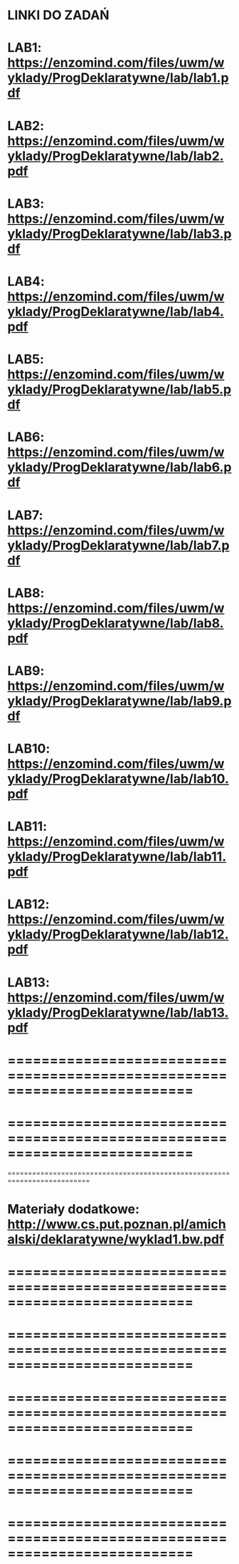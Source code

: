 # LINKI DO ZADAŃ
LAB1:
https://enzomind.com/files/uwm/wyklady/ProgDeklaratywne/lab/lab1.pdf
==========================================================================
LAB2:
https://enzomind.com/files/uwm/wyklady/ProgDeklaratywne/lab/lab2.pdf
==========================================================================
LAB3:
https://enzomind.com/files/uwm/wyklady/ProgDeklaratywne/lab/lab3.pdf
==========================================================================
LAB4:
https://enzomind.com/files/uwm/wyklady/ProgDeklaratywne/lab/lab4.pdf
==========================================================================
LAB5:
https://enzomind.com/files/uwm/wyklady/ProgDeklaratywne/lab/lab5.pdf
==========================================================================
LAB6:
https://enzomind.com/files/uwm/wyklady/ProgDeklaratywne/lab/lab6.pdf
==========================================================================
LAB7:
https://enzomind.com/files/uwm/wyklady/ProgDeklaratywne/lab/lab7.pdf
==========================================================================
LAB8:
https://enzomind.com/files/uwm/wyklady/ProgDeklaratywne/lab/lab8.pdf
==========================================================================
LAB9:
https://enzomind.com/files/uwm/wyklady/ProgDeklaratywne/lab/lab9.pdf
==========================================================================
LAB10:
https://enzomind.com/files/uwm/wyklady/ProgDeklaratywne/lab/lab10.pdf
==========================================================================
LAB11:
https://enzomind.com/files/uwm/wyklady/ProgDeklaratywne/lab/lab11.pdf
==========================================================================
LAB12:
https://enzomind.com/files/uwm/wyklady/ProgDeklaratywne/lab/lab12.pdf
==========================================================================
LAB13:
https://enzomind.com/files/uwm/wyklady/ProgDeklaratywne/lab/lab13.pdf
==========================================================================
==========================================================================
==========================================================================
==========================================================================
==========================================================================
==========================================================================

Materiały dodatkowe:
http://www.cs.put.poznan.pl/amichalski/deklaratywne/wyklad1.bw.pdf
==========================================================================
==========================================================================
==========================================================================
==========================================================================
==========================================================================
==========================================================================
==========================================================================
==========================================================================
==========================================================================
==========================================================================
==========================================================================
